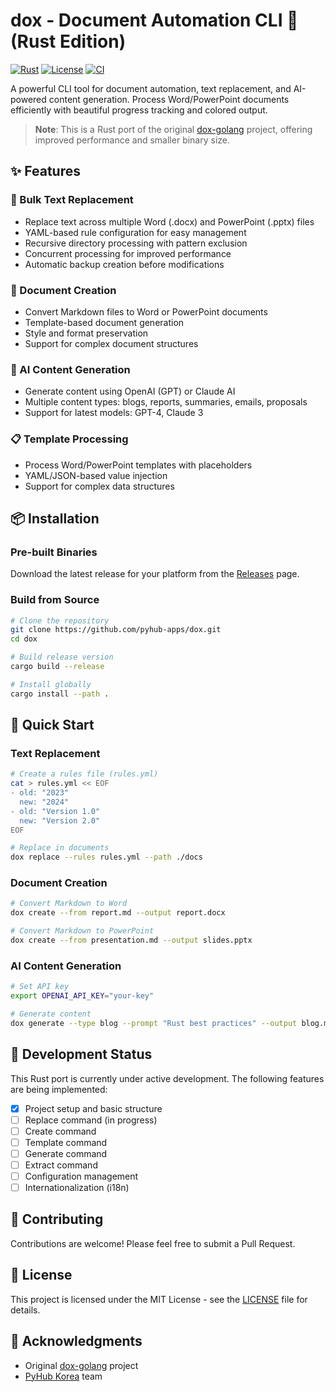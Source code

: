 # dox - Document Automation CLI 🚀 (Rust Edition)

[![Rust](https://img.shields.io/badge/Rust-1.75%2B-orange?style=flat&logo=rust)](https://www.rust-lang.org)
[![License](https://img.shields.io/badge/License-MIT-blue.svg)](LICENSE)
[![CI](https://github.com/pyhub-apps/dox/workflows/CI/badge.svg)](https://github.com/pyhub-apps/dox/actions)

A powerful CLI tool for document automation, text replacement, and AI-powered content generation. Process Word/PowerPoint documents efficiently with beautiful progress tracking and colored output.

> **Note**: This is a Rust port of the original [dox-golang](https://github.com/pyhub-kr/pyhub-documents-cli) project, offering improved performance and smaller binary size.

## ✨ Features

### 🔄 Bulk Text Replacement
- Replace text across multiple Word (.docx) and PowerPoint (.pptx) files
- YAML-based rule configuration for easy management
- Recursive directory processing with pattern exclusion
- Concurrent processing for improved performance
- Automatic backup creation before modifications

### 📝 Document Creation
- Convert Markdown files to Word or PowerPoint documents
- Template-based document generation
- Style and format preservation
- Support for complex document structures

### 🤖 AI Content Generation
- Generate content using OpenAI (GPT) or Claude AI
- Multiple content types: blogs, reports, summaries, emails, proposals
- Support for latest models: GPT-4, Claude 3

### 📋 Template Processing
- Process Word/PowerPoint templates with placeholders
- YAML/JSON-based value injection
- Support for complex data structures

## 📦 Installation

### Pre-built Binaries

Download the latest release for your platform from the [Releases](https://github.com/pyhub-apps/dox/releases) page.

### Build from Source

```bash
# Clone the repository
git clone https://github.com/pyhub-apps/dox.git
cd dox

# Build release version
cargo build --release

# Install globally
cargo install --path .
```

## 🚀 Quick Start

### Text Replacement

```bash
# Create a rules file (rules.yml)
cat > rules.yml << EOF
- old: "2023"
  new: "2024"
- old: "Version 1.0"
  new: "Version 2.0"
EOF

# Replace in documents
dox replace --rules rules.yml --path ./docs
```

### Document Creation

```bash
# Convert Markdown to Word
dox create --from report.md --output report.docx

# Convert Markdown to PowerPoint
dox create --from presentation.md --output slides.pptx
```

### AI Content Generation

```bash
# Set API key
export OPENAI_API_KEY="your-key"

# Generate content
dox generate --type blog --prompt "Rust best practices" --output blog.md
```

## 🔧 Development Status

This Rust port is currently under active development. The following features are being implemented:

- [x] Project setup and basic structure
- [ ] Replace command (in progress)
- [ ] Create command
- [ ] Template command
- [ ] Generate command
- [ ] Extract command
- [ ] Configuration management
- [ ] Internationalization (i18n)

## 🤝 Contributing

Contributions are welcome! Please feel free to submit a Pull Request.

## 📝 License

This project is licensed under the MIT License - see the [LICENSE](LICENSE) file for details.

## 🙏 Acknowledgments

- Original [dox-golang](https://github.com/pyhub-kr/pyhub-documents-cli) project
- [PyHub Korea](https://pyhub.kr) team